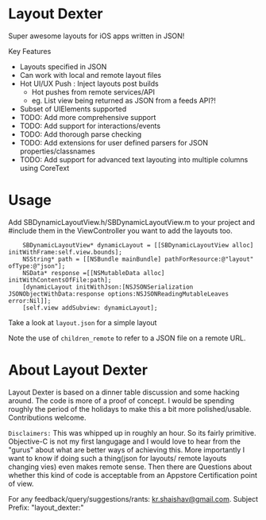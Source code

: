 Layout Dexter
=============

Super awesome layouts for iOS apps written in JSON! 

Key Features
  * Layouts specified in JSON
  * Can work with local and remote layout files
  * Hot UI/UX Push : Inject layouts post builds
    * Hot pushes from remote services/API
    * eg. List view being returned as JSON from a feeds API?!
  * Subset of UIElements supported
  * TODO: Add more comprehensive support
  * TODO: Add support for interactions/events
  * TODO: Add thorough parse checking
  * TODO: Add extensions for user defined parsers for JSON properties/classnames
  * TODO: Add support for advanced text layouting into multiple columns using CoreText

Usage
==========
Add SBDynamicLayoutView.h/SBDynamicLayoutView.m to your project and #include them in the ViewController you want to add the layouts too.

```
    SBDynamicLayoutView* dynamicLayout = [[SBDynamicLayoutView alloc] initWithFrame:self.view.bounds];
    NSString* path = [[NSBundle mainBundle] pathForResource:@"layout" ofType:@"json"];
    NSData* response =[[NSMutableData alloc] initWithContentsOfFile:path];
    [dynamicLayout initWithJson:[NSJSONSerialization JSONObjectWithData:response options:NSJSONReadingMutableLeaves error:Nil]];
    [self.view addSubview: dynamicLayout];
```

Take a look at `layout.json` for a simple layout

Note the use of `children_remote`  to refer to a JSON file on a remote URL. 


About Layout Dexter
===================

Layout Dexter is based on a dinner table discussion and some hacking around.
The code is more of a proof of concept. I would be spending roughly the period of the holidays to make this a bit more polished/usable. Contributions welcome.

`Disclaimers:` This was whipped up in roughly an hour. So its fairly primitive. Objective-C is not my first langugage and I would love to hear from the "gurus" about what are better ways of achieving this. 
More importantly I want to know if doing such a thing(json for layouts/ remote layouts changing vies) even makes remote sense. 
Then there are Questions about whether this kind of code is acceptable from an Appstore Certification point of view.

For any feedback/query/suggestions/rants: kr.shaishav@gmail.com. Subject Prefix: "layout_dexter:<Your Subject>"
